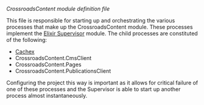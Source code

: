 *CrossroadsContent module definition file*

This file is responsible for starting up and orchestrating the various processes that
make up the CrossroadsContent module. These processes implement the
[Elixir Supervisor](https://hexdocs.pm/elixir/Supervisor.html) module. The child
processes are constituted of the following:

- [Cachex](https://hexdocs.pm/cachex/Cachex.html)
- CrossroadsContent.CmsClient
- CrossroadsContent.Pages
- CrossroadsContent.PublicationsClient

Configuring the project this way is important as it allows for critical failure of
one of these processes and the Supervisor is able to start up another process almost
instantaneously.
